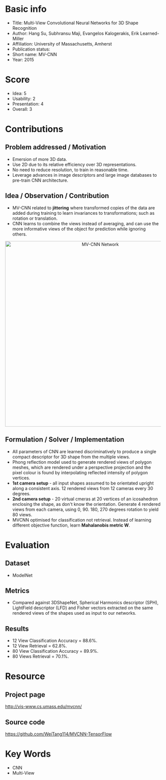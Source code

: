 # Basic info
- Title: Multi-View Convolutional Neural Networks for 3D Shape Recognition
- Author: Hang Su, Subhransu Maji, Evangelos Kalogerakis, Erik Learned-Miller
- Affiliation: University of Massachusetts, Amherst
- Publication status: 
- Short name: MV-CNN
- Year: 2015

# Score
- Idea: 5
- Usability: 2 
- Presentation: 4
- Overall: 3

# Contributions
## Problem addressed / Motivation
- Emersion of more 3D data.
- Use 2D due to its relative efficiency over 3D representations.
- No need to reduce resolution, to train in reasonable time.
- Leverage advances in image descriptors and large image databases to pre-train CNN architecture.

## Idea / Observation / Contribution
- MV-CNN related to **jittering** where transformed copies of the data are added during training to learn invariances to transformations; such as rotation or translation.
- CNN learns to combine the views instead of averaging, and can use the more informative views of the object for prediction while ignoring others.

<p align="center">
  <img src='http://vis-www.cs.umass.edu/mvcnn/images/mvcnn.png' alt="MV-CNN Network" width=600 align="middle">
</p>

## Formulation / Solver / Implementation
- All parameters of CNN are learned discriminatively to produce a single compact descriptor for 3D shape from the multiple views.
- Phong reflection model used to generate rendered views of polygon meshes, which are rendered under a perspective projection and the pixel colour is found by interpolating reflected intensity of polygon vertices.
- **1st camera setup** - all input shapes assumed to be orientated upright along a consistent axis. 12 rendered views from 12 cameras every 30 degrees.
- **2nd camera setup** - 20 virtual cmeras at 20 vertices of an icosahedron enclosing the shape, as don't know the orientation. Generate 4 rendered views from each camera, using 0, 90. 180, 270 degrees rotation to yield 80 views.
- MVCNN optimised for classification not retrieval. Instead of learning different objective function, learn **Mahalanobis metric W**.

# Evaluation
## Dataset
- ModelNet

## Metrics
- Compared against 3DShapeNet, Spherical Harmonics descriptor (SPH), LightField descriptor (LFD) and Fisher vectors extracted on the same rendered views of the shapes used as input to our networks. 

## Results
- 12 View Classification Accuracy = 88.6%.
- 12 View Retrieval = 62.8%.
- 80 View Classification Accuracy = 89.9%.
- 80 Views Retrieval = 70.1%.

# Resource
## Project page
http://vis-www.cs.umass.edu/mvcnn/

## Source code
https://github.com/WeiTang114/MVCNN-TensorFlow

# Key Words
- CNN
- Multi-View

